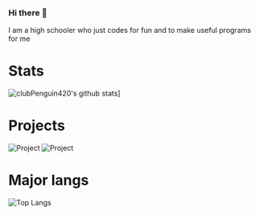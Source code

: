 ### Hi there 👋
I am a high schooler who just codes for fun and to make useful programs for me

# Stats
![clubPenguin420's github stats](https://github-readme-stats.vercel.app/api?username=clubPenguin420&show_icons=true&theme=algolia)]

# Projects
![Project](https://github-readme-stats.vercel.app/api/pin/?username=clubPenguin420&repo=calculator&theme=algolia)
![Project](https://github-readme-stats.vercel.app/api/pin/?username=clubPenguin420&repo=calculator-gui&theme=algolia)

# Major langs
![Top Langs](https://github-readme-stats.vercel.app/api/top-langs/?username=clubPenguin420&theme=algolia)
